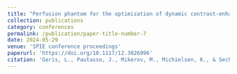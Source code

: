 ```yaml
---
title: "Perfusion phantom for the optimization of dynamic contrast-enhanced dedicated breast CT: iodine contrast curves in a simplified breast phantom"
collection: publications
category: conferences
permalink: /publication/paper-title-number-7
date: 2024-05-29
venue: 'SPIE conference proceedings'
paperurl: 'https://doi.org/10.1117/12.3026996'
citation: 'Goris, L., Pautasso, J., Mikerov, M., Michielsen, K., & Sechopoulos, I. (2024, May). Perfusion phantom for the optimization of dynamic contrast-enhanced dedicated breast CT: iodine contrast curves in a simplified breast phantom. In 17th International Workshop on Breast Imaging (IWBI 2024) (Vol. 13174, pp. 195-200). SPIE.'
---
```

